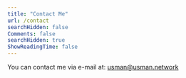 ```yaml
---
title: "Contact Me" 
url: /contact
searchHidden: false
Comments: false
searchHidden: true
ShowReadingTime: false
---
```


You can contact me via e-mail at: usman@usman.network 